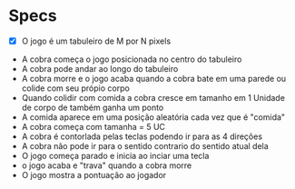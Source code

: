 # Specs

- [X] O jogo é um tabuleiro de M por N pixels
- A cobra começa o jogo posicionada no centro do tabuleiro
- A cobra pode andar ao longo do tabuleiro
- A cobra morre e o jogo acaba quando a cobra bate em uma parede ou colide com seu própio corpo
- Quando colidir com comida a cobra cresce em tamanho em 1 Unidade de corpo de também ganha um ponto
- A comida aparece em uma posição aleatória cada vez que é "comida"
- A cobra começa com tamanha = 5 UC
- A cobra é contorlada pelas teclas podendo ir para as 4 direções
- A cobra não pode ir para o sentido contrario do sentido atual dela
- O jogo começa parado e inicia ao inciar uma tecla
- o jogo acaba e "trava" quando a cobra morre
- O jogo mostra a pontuação ao jogador 